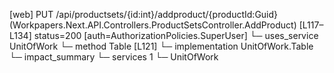 [web] PUT /api/productsets/{id:int}/addproduct/{productId:Guid}  (Workpapers.Next.API.Controllers.ProductSetsController.AddProduct)  [L117–L134] status=200 [auth=AuthorizationPolicies.SuperUser]
  └─ uses_service UnitOfWork
    └─ method Table [L121]
      └─ implementation UnitOfWork.Table
  └─ impact_summary
    └─ services 1
      └─ UnitOfWork

